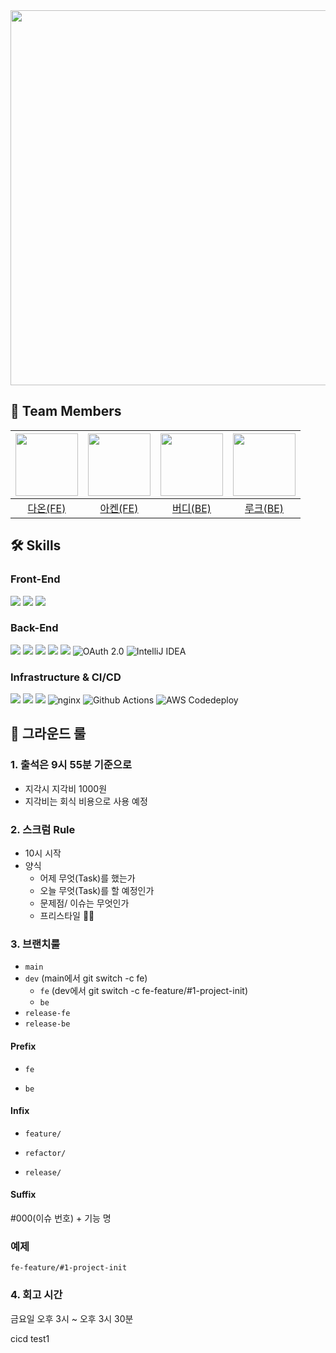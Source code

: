
 <img src="https://github.com/second-hand-team06/second-hand/assets/115435784/adcf994c-cd7a-4e40-a9f0-b61fc6dc433d" width="600px" />

## 👥 Team Members

 | <img src="https://github.com/second-hand-team06/second-hand/assets/115215178/61eef2ff-612f-4bf7-8b7a-eb18cc01da71" width="100px" /> | <img src="https://github.com/second-hand-team06/second-hand/assets/115215178/d658882c-ca90-49b7-b921-8d95a139f325" width="100px" /> | <img src="https://github.com/second-hand-team06/second-hand/assets/115215178/b77dcc42-989e-464f-bcc5-80bd62da2f07" width="100px" /> | <img src="https://github.com/second-hand-team06/second-hand/assets/115215178/3eba9049-9627-499b-a538-c9db0a818f02" width="100px" /> |
| :---: | :---: | :---: | :---: |
| [다온(FE)](https://github.com/saseungg) | [아켄(FE)](https://github.com/yousooa) | [버디(BE)](https://github.com/birdieHyun) | [루크(BE)](https://github.com/acceptor-gyu) |

          
## 🛠 Skills

### Front-End
<img src="https://img.shields.io/badge/React-61DAFB?style=flat&logo=React&logoColor=white"/> <img src="https://img.shields.io/badge/javascript-F7DF1E?style=flat&logo=JavaScript&logoColor=white"/> <img src="https://img.shields.io/badge/Styled Components-DB7093?style=flat&logo=styled-components&logoColor=white"/>

### Back-End

<img src="https://img.shields.io/badge/Java-007396?style=flat&logo=java&logoColor=white"/> <img src="https://img.shields.io/badge/Gradle-02303A?style=flat&logo=Gradle&logoColor=white"/> <img src="https://img.shields.io/badge/SpringBoot-6DB33F?style=flat&logo=SpringBoot&logoColor=white"/> <img src="https://img.shields.io/badge/Spring%20Data%20JPA-03EF62?style=flat"/> <img src="https://img.shields.io/badge/MySQL-4479A1?style=flat&logo=MySQL&logoColor=white"/> ![OAuth 2.0](https://img.shields.io/badge/OAuth-EB5424?style=flat) ![IntelliJ IDEA](https://img.shields.io/badge/-IntelliJ%20IDEA-FF3850?style=flat&logo=IntelliJ%20IDEA&logoColor=white)

### Infrastructure & CI/CD

<img src="https://img.shields.io/badge/AWS%20EC2-FA7343?style=flat&logo=amazonec2&logoColor=white"/> <img src="https://img.shields.io/badge/AWS%20RDS-red?style=flat&logo=amazonrds&logoColor=white"/> <img src="https://img.shields.io/badge/AWS%20S3-569A31?style=flat&logo=amazons3&logoColor=white"/> 
![nginx](https://img.shields.io/badge/nginx-009639?style=flat&logo=nginx&logoColor=white)
![Github Actions](https://img.shields.io/badge/Github%20Actions-2088FF?style=flat&logo=GithubActions&logoColor=white)
![AWS Codedeploy](https://img.shields.io/badge/AWS%20Codedeploy-yellowgreen?style=flat)


## 📜 그라운드 룰

### 1. 출석은 9시 55분 기준으로

- 지각시 지각비 1000원
- 지각비는 회식 비용으로 사용 예정

### 2.  스크럼 Rule

- 10시 시작
- 양식
    - 어제 무엇(Task)를 했는가
    - 오늘 무엇(Task)를 할 예정인가
    - 문제점/ 이슈는 무엇인가
    - 프리스타일 🙅‍♂️

### 3. 브랜치룰

- `main`
- `dev` (main에서 git switch -c fe)
    - `fe` (dev에서 git switch -c fe-feature/#1-project-init)
    - `be`
- `release-fe`
- `release-be`


#### Prefix

- `fe`

- `be`

#### Infix

- `feature/`

- `refactor/`

- `release/`

#### Suffix

#000(이슈 번호) + 기능 명

### 예제

`fe-feature/#1-project-init`


### 4. 회고 시간

금요일 오후 3시 ~ 오후 3시 30분

cicd test1
